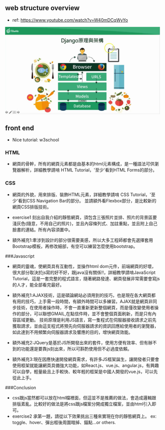 ## web structure overview

- ref: https://www.youtube.com/watch?v=W40mDCqWyYo
<img src='https://raw.githubusercontent.com/t50504/Lab_training/master/image/django_frame.jpg'>

## front end
- Nice tutorial: w3school
### HTML
- 網頁的骨幹，所有的網頁元素都是由基本的html元素構成，是一種語法可供瀏覽器解析，詳細教學請啃 HTML Tutorial，'至少'看到HTML Forms的部分。
### CSS
- 網頁的外貌，用來排版、裝飾HTML元素，詳細教學請啃 CSS Tutorial，'至少'看到CSS Navigation Bar的部分。 並請額外看Flexbox部分，是比較新的網頁CSS排版技術。

- exercise1 刻出自我介紹的靜態網頁，須包含三張照片並排、照片的背景區要淺灰色(隨意，不用自己的照片)，並且內容條列式、加註重點，並且附上自己臉書的連結。所有內容須置中。

- 額外補充1:牽涉到設計的部分很需要美感，所以大多工程師都會先選擇套用Bootstrap模板，再修改細部，有空可以練習怎麼使用bootstrap。

###Javascript
- 網頁的靈魂，使網頁具有互動性，並操作html dom元件，前端網頁的好壞，很大部分取決於js寫的好不好，跟java沒有關係!!，詳細教學請啃JavaScript Tutorial，這是一套完整的程式語言，隨著網路發達、網頁發展非常需要會寫js的人才，能全部看完最好。

- 額外補充1:AJAX技術，這是碩論網站必須用到的技巧，也是現在各大網頁都有用的技巧，上手需一段時間，有額外時間可以多練習。AJAX就是網頁非同步技術，在使用者操作時，不會一直重新更新整個網頁，而是僅改變使用者操作的部分，可以聯想GMAIL,在點信件時，並不會整個頁面刷新，而是只有內容區域更動。
技術原理是利用JS語言，寫一隻程式在伺服器接收請求之前先獲取請求，並由這支程式將預先向伺服器請求的資訊回應給使用者的瀏覽器，如此達到不用頻繁向伺服器請求及響應的目的，增快網頁效能。

- 額外補充2:JQuery是基於JS所開發出來的套件，使用方便有效率、但有辦不到的功能還是要靠js刻出來，所以可斟酌使用但不必過度依賴。

- 額外補充3:現在因應快速開發網頁需求，有許多JS框架誕生，讓開發者只要會使用框架就能讓網頁具備強大功能，如React.js、vue.js、angular.js，有興趣可以自學，輕量級且上手較快、較年輕的框架是中國人開發的vue.js，可以先從此上手。

###Conclusion
- css跟js當然都可以放在html檔裡面，但這並不是推薦的做法，會造成邏輯跟排版紊亂。比較好的做法是將css跟js檔案分開成獨立檔案，並由html引入即可。
- exercise2 承第一題，請從以下效果挑出三種來實現在你的靜態網頁上。 ex: toggle、hover、彈出框後周圍暗掉、錨點...or others.
